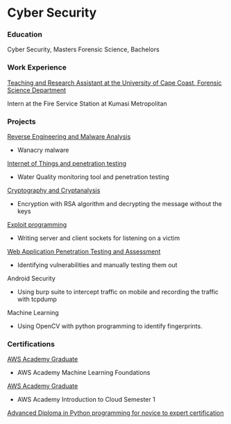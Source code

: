 # Cyber Security

### Education
Cyber Security, Masters
Forensic Science, Bachelors

### Work Experience
[Teaching and Research Assistant at the University of Cape Coast, Forensic Science Department]()

Intern at the Fire Service Station at Kumasi Metropolitan

### Projects
[Reverse Engineering and Malware Analysis]() 
- Wanacry malware

[Internet of Things and penetration testing]()
- Water Quality monitoring tool and penetration testing

[Cryptography and Cryptanalysis]()
- Encryption with RSA algorithm and decrypting the message without the keys

[Exploit programming]()
- Writing server and client sockets for listening on a victim

[Web Application Penetration Testing and Assessment]()
- Identifying vulnerabilities and manually testing them out

Android Security 
- Using burp suite to intercept traffic on mobile and recording the traffic with tcpdump

Machine Learning 
- Using OpenCV with python programming to identify fingerprints.

### Certifications
[AWS Academy Graduate]() 
- AWS Academy Machine Learning Foundations

[AWS Academy Graduate]()
- AWS Academy Introduction to Cloud Semester 1

[Advanced Diploma in Python programming for novice to expert certification]()

